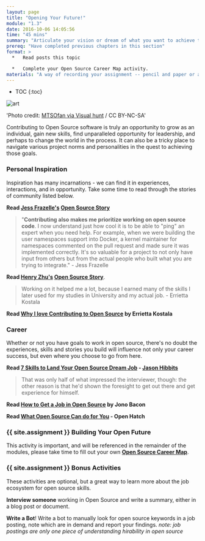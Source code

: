 ```yaml
---
layout: page
title: "Opening Your Future!"
module: "1.3"
date: 2016-10-06 14:05:56
time: "45 mins"
summary: "Articulate your vision or dream of what you want to achieve through participation and leadership in open source, and experiment with expressing your vision in a short format."
prereq: "Have completed previous chapters in this section"
format: >
  *   Read posts this topic

  *   Complete your Open Source Career Map activity.
materials: "A way of recording your assignment -- pencil and paper or a computer."
---
```


* TOC
{:toc}

![art]({{site.baseurl}}/img/art.jpg)

'Photo credit: [MTSOfan via Visual hunt](https://visualhunt.com/photo/86305/) /  CC BY-NC-SA'

Contributing to Open Source software is truly an opportunity to grow as an individual, gain new skills, find unparalleled opportunity for leadership, and perhaps to change the world in the process.  It can also be a tricky place to navigate various project norms and personalities in the quest to achieving those goals.

### Personal Inspiration

Inspiration has many incarnations - we can find it in experiences, interactions, and in opportunity.  Take some time to read through the stories of community listed below.

**Read [Jess Frazelle's](https://twitter.com/jessfraz?lang=en) [Open Source Story](https://github.com/open-source/stories/jessfraz)**

>"**Contributing also makes me prioritize working on open source code**. I now understand just how cool it is to be able to "ping" an expert when you need help. For example, when we were building the user namespaces support into Docker, a kernel maintainer for namespaces commented on the pull request and made sure it was implemented correctly. It's so valuable for a project to not only have input from others but from the actual people who built what you are trying to integrate." - Jess Frazelle

**Read [Henry Zhu's](https://twitter.com/left_pad?lang=en) [Open Source Story](https://github.com/open-source/stories/hzoo)**.

>Working on it helped me a lot, because I earned many of the skills I later used for my studies in University and my actual job. - Errietta Kostala

**Read [Why I love Contributing to Open Source](https://www.errietta.me/blog/open-source/) by Errietta Kostala**

### Career

Whether or not you have goals to work in open source, there's no doubt the experiences, skills and stories you build will influence not only your career success, but even where you choose to go from here.

**Read [7 Skills to Land Your Open Source Dream Job](https://opensource.com/business/14/4/open-source-job-skills) - [Jason Hibbits](https://opensource.com/users/jhibbets)**

>That was only half of what impressed the interviewer, though: the other reason is that he'd shown the foresight to get out there and get experience for himself.

**Read [How to Get a Job in Open Source](http://www.techradar.com/news/world-of-tech/how-to-get-a-career-in-open-source-939324) by Jono Bacon**

**Read [What Open Source Can do for You](http://openhatch.org/blog/2013/what-contributing-to-open-source-can-give-back-to-you/) - Open Hatch**

### {{ site.assignment }} Building Your Open Future

This activity is important, and will be referenced in the remainder of the modules, please take time to fill out your own **[Open Source Career Map](https://docs.google.com/document/d/1u8G3cTYVBrSWcUIaU_m7Xixr3wlDS3rlBL4HvCzoPPw/edit#)**.

### {{ site.assignment }}  Bonus Activities

These activities are optional, but a great way to learn more about the job ecosystem for open source skills.

**Interview someone** working in Open Source and write a summary, either in a blog post or document.

**Write a Bot**!  Write a bot to manually look for open source keywords in a job posting, note which are in demand and report your findings.  *note: job postings are only one piece of understanding hirability in open source*
